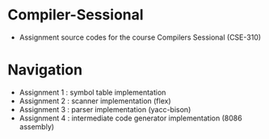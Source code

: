# Compiler-Sessional
- Assignment source codes for the course Compilers Sessional (CSE-310)
# Navigation
- Assignment 1 : symbol table implementation
- Assignment 2 : scanner implementation (flex)
- Assignment 3 : parser implementation (yacc-bison)
- Assignment 4 : intermediate code generator implementation (8086 assembly)
